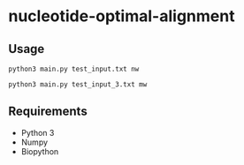 # nucleotide-optimal-alignment

## Usage 

```
python3 main.py test_input.txt nw
```

```
python3 main.py test_input_3.txt mw
```


## Requirements

 - Python 3 
 - Numpy
 - Biopython
